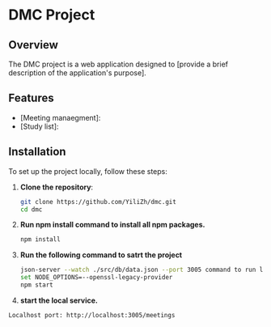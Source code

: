 # DMC Project

## Overview

The DMC project is a web application designed to [provide a brief description of the application's purpose].

## Features

- [Meeting manaegment]:
- [Study list]:

## Installation

To set up the project locally, follow these steps:

1. **Clone the repository**:
   ```bash
   git clone https://github.com/YiliZh/dmc.git
   cd dmc

2. **Run npm install command to install all npm packages.**
   ```bash
   npm install

3. **Run the following command to satrt the project**
   ```bash
   json-server --watch ./src/db/data.json --port 3005 command to run local API.
   set NODE_OPTIONS=--openssl-legacy-provider
   npm start 

4.  **start the local service.**
   ```bash
   Localhost port: http://localhost:3005/meetings

